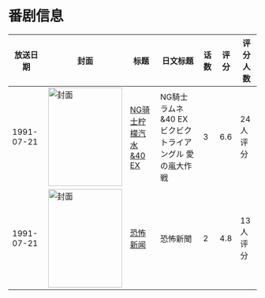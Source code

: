 # 番剧信息

|放送日期|封面|标题|日文标题|话数|评分|评分人数|
|---|---|---|---|---|---|---|
|1991-07-21|<img src="//lain.bgm.tv/pic/cover/c/66/81/37250_x62JX.jpg" alt="封面" style="width:150px;height:200px;object-fit:cover;">|[NG骑士柠檬汽水&40 EX](https://bangumi.tv/subject/37250)|NG騎士ラムネ&40 EX ビクビクトライアングル 愛の嵐大作戦|3|6.6|24人评分|
|1991-07-21|<img src="//lain.bgm.tv/pic/cover/c/a3/71/79953_yBX66.jpg" alt="封面" style="width:150px;height:200px;object-fit:cover;">|[恐怖新闻](https://bangumi.tv/subject/79953)|恐怖新聞|2|4.8|13人评分|
